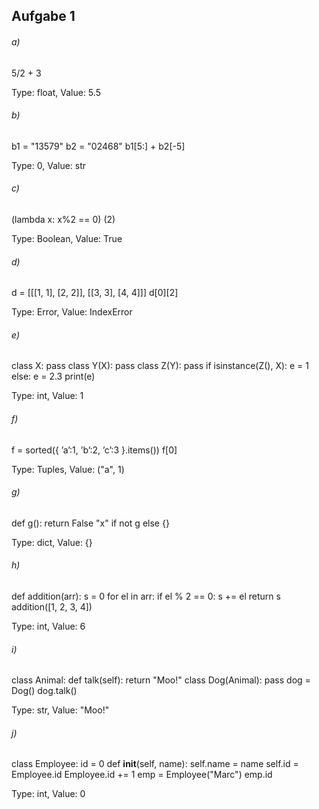 
## Aufgabe 1

###### a)

5/2 + 3

Type: float, Value: 5.5

###### b)

b1 = "13579"
b2 = "02468"
b1[5:] + b2[-5]

Type: 0, Value: str

###### c)

(lambda x: x%2 == 0) (2)

Type: Boolean, Value: True

###### d)

d = [[[1, 1], [2, 2]], [[3, 3], [4, 4]]]
d[0][2]

Type: Error, Value: IndexError

###### e)

class X: pass
class Y(X): pass
class Z(Y): pass
if isinstance(Z(), X):
    e = 1
else:
    e = 2.3
print(e)

Type: int, Value: 1

###### f)

f = sorted({ ’a’:1, ’b’:2, ’c’:3 }.items())
f[0]

Type: Tuples, Value: ("a", 1)

###### g)

def g(): 
    return False
"x" if not g else {}

Type: dict, Value: {}

###### h)

def addition(arr):
    s = 0
    for el in arr:
        if el % 2 == 0:
            s += el
    return s
addition([1, 2, 3, 4])

Type: int, Value: 6

###### i)

class Animal:
    def talk(self):
        return "Moo!"
class Dog(Animal):
    pass
dog = Dog()
dog.talk()

Type: str, Value: "Moo!"

###### j)

class Employee:
    id = 0
    def __init__(self, name):
        self.name = name
        self.id = Employee.id
        Employee.id += 1
emp = Employee("Marc")
emp.id

Type: int, Value: 0